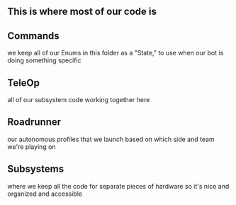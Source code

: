 ## This is where most of our code is

## Commands

we keep all of our Enums in this folder as a "State," to use when our bot is doing something specific

## TeleOp 

all of our subsystem code working together here

## Roadrunner

our autonomous profiles that we launch based on which side and team we're playing on

## Subsystems

where we keep all the code for separate pieces of hardware so it's nice and organized and accessible
